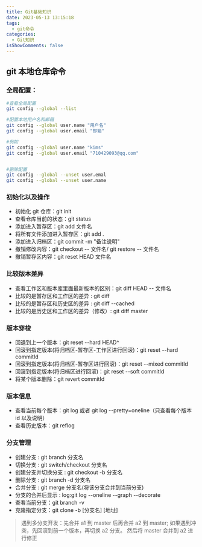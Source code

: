 ```yaml
---
title: Git基础知识
date: 2023-05-13 13:15:18
tags:
  - git命令
categories:
  - Git知识
isShowComments: false
---
```


## git 本地仓库命令

### 全局配置：

```sh
#查看全局配置
git config --global --list

#配置本地用户名和邮箱
git config --global user.name "用户名"
git config --global user.email "邮箱"

#例如
git config --global user.name "kims"
git config --global user.email "710429093@qq.com"


#删除配置
git config --global --unset user.emal
git config --global --unset user.name
```

### 初始化以及操作

- 初始化 git 仓库：git init
- 查看仓库当前的状态：git status
- 添加进入暂存区：git add 文件名
- 将所有文件添加进入暂存区：git add .
- 添加进入归档区：git commit -m "备注说明"
- 撤销修改内容：git checkout -- 文件名/ git restore -- 文件名
- 撤销暂存区内容：git reset HEAD 文件名

### 比较版本差异

- 查看工作区和版本库里面最新版本的区别：git diff HEAD -- 文件名
- 比较的是暂存区和工作区的差异 : git diff
- 比较的是暂存区和历史区的差异 : git diff --cached
- 比较的是历史区和工作区的差异（修改）: git diff master

### 版本穿梭

- 回退到上一个版本：git reset --hard HEAD^
- 回滚到指定版本(将归档区-暂存区-工作区进行回滚)：git reset --hard commitId
- 回滚到指定版本(将归档区-暂存区进行回滚)：git reset --mixed commitId
- 回滚到指定版本(将归档区进行回滚)：git reset --soft commitId
- 将某个版本删除：git revert commitId

### 版本信息

- 查看当前每个版本：git log 或者 git log --pretty=oneline（只查看每个版本 id 以及说明）
- 查看历史版本：git reflog

### 分支管理

- 创建分支 : git branch 分支名
- 切换分支 : git switch/checkout 分支名
- 创建分支并切换分支 : git checkout -b 分支名
- 删除分支 : git branch -d 分支名
- 合并分支 : git merge 分支名(将该分支合并到当前分支)
- 分支的合并后显示 : log:git log --oneline --graph --decorate
- 查看当前分支：git branch -v
- 克隆指定分支：git clone -b [分支名] [地址]

> 遇到多分支开发：先合并 a1 到 master 后再合并 a2 到 master;
> 如果遇到冲突，先回滚到前一个版本，再切换 a2 分支。
> 然后将 master 合并到 a2 进行修正
